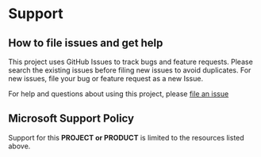 # Support

## How to file issues and get help

This project uses GitHub Issues to track bugs and feature requests. Please search the existing
issues before filing new issues to avoid duplicates.  For new issues, file your bug or
feature request as a new Issue.

For help and questions about using this project, please [file an issue](../issue/new)

## Microsoft Support Policy

Support for this **PROJECT or PRODUCT** is limited to the resources listed above.

